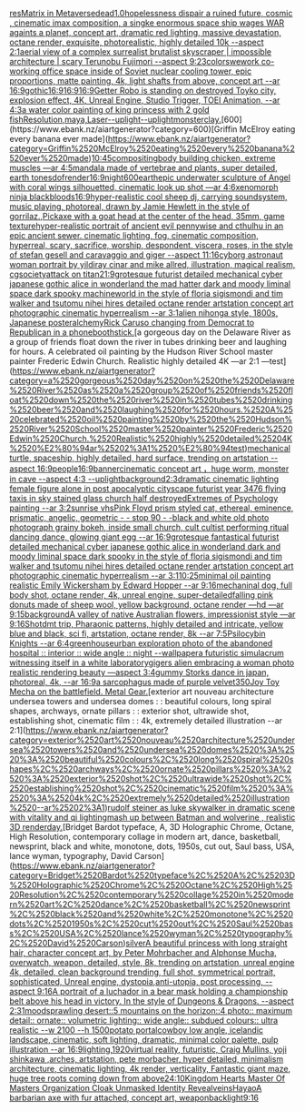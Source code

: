 [res](https://www.ebank.nz/aiartgenerator?category=res)[Matrix in Metaverse](https://www.ebank.nz/aiartgenerator?category=Matrix%2520in%2520Metaverse)[dead](https://www.ebank.nz/aiartgenerator?category=dead)[1.0](https://www.ebank.nz/aiartgenerator?category=1.0)[hopelessness dispair a ruined future, cosmic , cinematic imax composition, a singke enormous space ship wages WAR againts a planet, concept art, dramatic red lighting, massive devastation, octane render, exquisite, photorealistic, highly detailed 10k --aspect 2:1](https://www.ebank.nz/aiartgenerator?category=hopelessness%2520dispair%2520a%2520ruined%2520future%2C%2520cosmic%2520%2C%2520cinematic%2520imax%2520composition%2C%2520a%2520singke%2520enormous%2520space%2520ship%2520wages%2520WAR%2520againts%2520a%2520planet%2C%2520concept%2520art%2C%2520dramatic%2520red%2520lighting%2C%2520massive%2520devastation%2C%2520octane%2520render%2C%2520exquisite%2C%2520photorealistic%2C%2520highly%2520detailed%252010k%2520--aspect%25202%3A1)[aerial view of a complex surrealist brutalist skyscraper | impossible architecture | scary Terunobu Fujimori --aspect 9:23](https://www.ebank.nz/aiartgenerator?category=aerial%2520view%2520of%2520a%2520complex%2520surrealist%2520brutalist%2520skyscraper%2520%7C%2520impossible%2520architecture%2520%7C%2520scary%2520Terunobu%2520Fujimori%2520--aspect%25209%3A23)[colors](https://www.ebank.nz/aiartgenerator?category=colors)[wework co-working office space inside of Soviet nuclear cooling tower, epic proportions, matte painting, 4k, light shafts from above, concept art --ar 16:9](https://www.ebank.nz/aiartgenerator?category=wework%2520co-working%2520office%2520space%2520inside%2520of%2520Soviet%2520nuclear%2520cooling%2520tower%2C%2520epic%2520proportions%2C%2520matte%2520painting%2C%25204k%2C%2520light%2520shafts%2520from%2520above%2C%2520concept%2520art%2520--ar%252016%3A9)[gothic](https://www.ebank.nz/aiartgenerator?category=gothic)[16:9](https://www.ebank.nz/aiartgenerator?category=16%3A9)[16:9](https://www.ebank.nz/aiartgenerator?category=16%3A9)[16:9](https://www.ebank.nz/aiartgenerator?category=16%3A9)[Getter Robo is standing on destroyed Toyko city, explosion effect, 4K, Unreal Engine, Studio Trigger, TOEI Animation, --ar 4:3](https://www.ebank.nz/aiartgenerator?category=Getter%2520Robo%2520is%2520standing%2520on%2520destroyed%2520Toyko%2520city%2C%2520explosion%2520effect%2C%25204K%2C%2520Unreal%2520Engine%2C%2520Studio%2520Trigger%2C%2520TOEI%2520Animation%2C%2520--ar%25204%3A3)[a water color painting of king princess with 2 gold fish](https://www.ebank.nz/aiartgenerator?category=a%2520water%2520color%2520painting%2520of%2520king%2520princess%2520with%25202%2520gold%2520fish)[Resolution,maya,Laser](https://www.ebank.nz/aiartgenerator?category=Resolution%2Cmaya%2CLaser)[--uplight](https://www.ebank.nz/aiartgenerator?category=--uplight)[--uplight](https://www.ebank.nz/aiartgenerator?category=--uplight)[monster](https://www.ebank.nz/aiartgenerator?category=monster)[clay.](https://www.ebank.nz/aiartgenerator?category=clay.)[600](https://www.ebank.nz/aiartgenerator?category=600)[Griffin McElroy eating every banana ever made](https://www.ebank.nz/aiartgenerator?category=Griffin%2520McElroy%2520eating%2520every%2520banana%2520ever%2520made)[10:45](https://www.ebank.nz/aiartgenerator?category=10%3A45)[compositing](https://www.ebank.nz/aiartgenerator?category=compositing)[body building chicken, extreme muscles —ar 4:5](https://www.ebank.nz/aiartgenerator?category=body%2520building%2520chicken%2C%2520extreme%2520muscles%2520%E2%80%94ar%25204%3A5)[mandala made of vertebrae and plants, super detailed, earth tones](https://www.ebank.nz/aiartgenerator?category=mandala%2520made%2520of%2520vertebrae%2520and%2520plants%2C%2520super%2520detailed%2C%2520earth%2520tones)[dof](https://www.ebank.nz/aiartgenerator?category=dof)[render](https://www.ebank.nz/aiartgenerator?category=render)[16:9](https://www.ebank.nz/aiartgenerator?category=16%3A9)[night](https://www.ebank.nz/aiartgenerator?category=night)[600](https://www.ebank.nz/aiartgenerator?category=600)[earth](https://www.ebank.nz/aiartgenerator?category=earth)[epic underwater sculpture of Angel with coral wings silhouetted, cinematic look up shot —ar 4:6](https://www.ebank.nz/aiartgenerator?category=epic%2520underwater%2520sculpture%2520of%2520Angel%2520with%2520coral%2520wings%2520silhouetted%2C%2520cinematic%2520look%2520up%2520shot%2520%E2%80%94ar%25204%3A6)[xenomorph ninja black](https://www.ebank.nz/aiartgenerator?category=xenomorph%2520ninja%2520black)[bloods](https://www.ebank.nz/aiartgenerator?category=bloods)[16:9](https://www.ebank.nz/aiartgenerator?category=16%3A9)[hyper-realistic cool  sheep dj, carrying soundsystem, music playing, photoreal, drawn by Jamie Hewlett in the style of gorrilaz.,](https://www.ebank.nz/aiartgenerator?category=hyper-realistic%2520cool%2520%2520sheep%2520dj%2C%2520carrying%2520soundsystem%2C%2520music%2520playing%2C%2520photoreal%2C%2520drawn%2520by%2520Jamie%2520Hewlett%2520in%2520the%2520style%2520of%2520gorrilaz.%2C)[Pickaxe with a goat head at the center of the head, 35mm, game texture](https://www.ebank.nz/aiartgenerator?category=Pickaxe%2520with%2520a%2520goat%2520head%2520at%2520the%2520center%2520of%2520the%2520head%2C%252035mm%2C%2520game%2520texture)[hyper-realistic portrait of ancient evil pennywise and cthulhu in an epic ancient sewer. cinematic lighting, fog, cinematic composition, hyperreal, scary, sacrifice, worship, despondent, viscera, roses, in the style of stefan gesell and caravaggio and giger --aspect 11:16](https://www.ebank.nz/aiartgenerator?category=hyper-realistic%2520portrait%2520of%2520ancient%2520evil%2520pennywise%2520and%2520cthulhu%2520in%2520an%2520epic%2520ancient%2520sewer.%2520cinematic%2520lighting%2C%2520fog%2C%2520cinematic%2520composition%2C%2520hyperreal%2C%2520scary%2C%2520sacrifice%2C%2520worship%2C%2520despondent%2C%2520viscera%2C%2520roses%2C%2520in%2520the%2520style%2520of%2520stefan%2520gesell%2520and%2520caravaggio%2520and%2520giger%2520--aspect%252011%3A16)[cyborg astronaut woman portrait by yildiray cinar and mike allred, illustration, magical realism, cgsociety](https://www.ebank.nz/aiartgenerator?category=cyborg%2520astronaut%2520woman%2520portrait%2520by%2520yildiray%2520cinar%2520and%2520mike%2520allred%2C%2520illustration%2C%2520magical%2520realism%2C%2520cgsociety)[attack on titan](https://www.ebank.nz/aiartgenerator?category=attack%2520on%2520titan)[21:9](https://www.ebank.nz/aiartgenerator?category=21%3A9)[grotesque futurist detailed mechanical cyber japanese gothic alice in wonderland the mad hatter dark and moody liminal space dark spooky machineworld in the style of floria sigismondi and tim walker and tsutomu nihei hires detailed octane render artstation concept art photographic cinematic hyperrealism --ar 3:1](https://www.ebank.nz/aiartgenerator?category=grotesque%2520futurist%2520detailed%2520mechanical%2520cyber%2520japanese%2520gothic%2520alice%2520in%2520wonderland%2520the%2520mad%2520hatter%2520dark%2520and%2520moody%2520liminal%2520space%2520dark%2520spooky%2520machineworld%2520in%2520the%2520style%2520of%2520floria%2520sigismondi%2520and%2520tim%2520walker%2520and%2520tsutomu%2520nihei%2520hires%2520detailed%2520octane%2520render%2520artstation%2520concept%2520art%2520photographic%2520cinematic%2520hyperrealism%2520--ar%25203%3A1)[alien nihonga style, 1800s, Japanese poster](https://www.ebank.nz/aiartgenerator?category=alien%2520nihonga%2520style%2C%25201800s%2C%2520Japanese%2520poster)[alchemy](https://www.ebank.nz/aiartgenerator?category=alchemy)[Rick Caruso changing from Democrat to Republican in a phonebooth](https://www.ebank.nz/aiartgenerator?category=Rick%2520Caruso%2520changing%2520from%2520Democrat%2520to%2520Republican%2520in%2520a%2520phonebooth)[stick.](https://www.ebank.nz/aiartgenerator?category=stick.)[a gorgeous day on the Delaware River as a group of friends float down the river in tubes drinking beer and laughing for hours. A celebrated oil painting by the Hudson River School master painter Frederic Edwin Church. Realistic highly detailed 4K —ar 2:1 —test](https://www.ebank.nz/aiartgenerator?category=a%2520gorgeous%2520day%2520on%2520the%2520Delaware%2520River%2520as%2520a%2520group%2520of%2520friends%2520float%2520down%2520the%2520river%2520in%2520tubes%2520drinking%2520beer%2520and%2520laughing%2520for%2520hours.%2520A%2520celebrated%2520oil%2520painting%2520by%2520the%2520Hudson%2520River%2520School%2520master%2520painter%2520Frederic%2520Edwin%2520Church.%2520Realistic%2520highly%2520detailed%25204K%2520%E2%80%94ar%25202%3A1%2520%E2%80%94test)[mechanical turtle, spaceship, highly detailed, hard surface, trending on artstation --aspect 16:9](https://www.ebank.nz/aiartgenerator?category=mechanical%2520turtle%2C%2520spaceship%2C%2520highly%2520detailed%2C%2520hard%2520surface%2C%2520trending%2520on%2520artstation%2520--aspect%252016%3A9)[people](https://www.ebank.nz/aiartgenerator?category=people)[16:9](https://www.ebank.nz/aiartgenerator?category=16%3A9)[banner](https://www.ebank.nz/aiartgenerator?category=banner)[cinematic concept art ，huge worm, monster in cave  --aspect 4:3 --uplight](https://www.ebank.nz/aiartgenerator?category=cinematic%2520concept%2520art%2520%EF%BC%8Chuge%2520worm%2C%2520monster%2520in%2520cave%2520%2520--aspect%25204%3A3%2520--uplight)[background](https://www.ebank.nz/aiartgenerator?category=background)[2:3](https://www.ebank.nz/aiartgenerator?category=2%3A3)[dramatic cinematic lighting female figure alone in post apocalyptic cityscape futurist year 3476 flying taxis in sky stained glass church half destroyed](https://www.ebank.nz/aiartgenerator?category=dramatic%2520cinematic%2520lighting%2520female%2520figure%2520alone%2520in%2520post%2520apocalyptic%2520cityscape%2520futurist%2520year%25203476%2520flying%2520taxis%2520in%2520sky%2520stained%2520glass%2520church%2520half%2520destroyed)[Extremes of Psychology painting --ar 3:2](https://www.ebank.nz/aiartgenerator?category=Extremes%2520of%2520Psychology%2520painting%2520--ar%25203%3A2)[sunrise vhs](https://www.ebank.nz/aiartgenerator?category=sunrise%2520vhs)[Pink Floyd prism styled cat, ethereal, eminence, prismatic, angelic, geometric - - stop 90 - -](https://www.ebank.nz/aiartgenerator?category=Pink%2520Floyd%2520prism%2520styled%2520cat%2C%2520ethereal%2C%2520eminence%2C%2520prismatic%2C%2520angelic%2C%2520geometric%2520-%2520-%2520stop%252090%2520-%2520-)[black and white old photo photograph grainy bokeh, inside small church, cult cultist performing ritual dancing dance, glowing giant egg --ar 16:9](https://www.ebank.nz/aiartgenerator?category=black%2520and%2520white%2520old%2520photo%2520photograph%2520grainy%2520bokeh%2C%2520inside%2520small%2520church%2C%2520cult%2520cultist%2520performing%2520ritual%2520dancing%2520dance%2C%2520glowing%2520giant%2520egg%2520--ar%252016%3A9)[grotesque fantastical futurist detailed mechanical cyber japanese gothic alice in wonderland dark and moody liminal space dark spooky in the style of floria sigismondi and tim walker and tsutomu nihei hires detailed octane render artstation concept art photographic cinematic hyperrealism --ar 3:1](https://www.ebank.nz/aiartgenerator?category=grotesque%2520fantastical%2520futurist%2520detailed%2520mechanical%2520cyber%2520japanese%2520gothic%2520alice%2520in%2520wonderland%2520dark%2520and%2520moody%2520liminal%2520space%2520dark%2520spooky%2520in%2520the%2520style%2520of%2520floria%2520sigismondi%2520and%2520tim%2520walker%2520and%2520tsutomu%2520nihei%2520hires%2520detailed%2520octane%2520render%2520artstation%2520concept%2520art%2520photographic%2520cinematic%2520hyperrealism%2520--ar%25203%3A1)[10:25](https://www.ebank.nz/aiartgenerator?category=10%3A25)[minimal oil painting realistic Emily Wickersham by Edward Hopper --ar 9:16](https://www.ebank.nz/aiartgenerator?category=minimal%2520oil%2520painting%2520realistic%2520Emily%2520Wickersham%2520by%2520Edward%2520Hopper%2520--ar%25209%3A16)[mechaninal dog, full body shot, octane render, 4k, unreal engine, super-detailed](https://www.ebank.nz/aiartgenerator?category=mechaninal%2520dog%2C%2520full%2520body%2520shot%2C%2520octane%2520render%2C%25204k%2C%2520unreal%2520engine%2C%2520super-detailed)[falling pink donuts made of sheep wool, yellow background, octane render —hd —ar 9:15](https://www.ebank.nz/aiartgenerator?category=falling%2520pink%2520donuts%2520made%2520of%2520sheep%2520wool%2C%2520yellow%2520background%2C%2520octane%2520render%2520%E2%80%94hd%2520%E2%80%94ar%25209%3A15)[background](https://www.ebank.nz/aiartgenerator?category=background)[A valley of native Australian flowers, impressionist style —ar 9:16](https://www.ebank.nz/aiartgenerator?category=A%2520valley%2520of%2520native%2520Australian%2520flowers%2C%2520impressionist%2520style%2520%E2%80%94ar%25209%3A16)[Shot](https://www.ebank.nz/aiartgenerator?category=Shot)[dmt trip, Pharaonic patterns, highly detailed and intricate, yellow blue and black, sci fi, artstation, octane render, 8k --ar 7:5](https://www.ebank.nz/aiartgenerator?category=dmt%2520trip%2C%2520Pharaonic%2520patterns%2C%2520highly%2520detailed%2520and%2520intricate%2C%2520yellow%2520blue%2520and%2520black%2C%2520sci%2520fi%2C%2520artstation%2C%2520octane%2520render%2C%25208k%2520--ar%25207%3A5)[Psilocybin Knights --ar 6:4](https://www.ebank.nz/aiartgenerator?category=Psilocybin%2520Knights%2520--ar%25206%3A4)[greenhouse](https://www.ebank.nz/aiartgenerator?category=greenhouse)[urban exploration photo of the abandoned hospital :: interior :: wide angle :: night --wallpaper](https://www.ebank.nz/aiartgenerator?category=urban%2520exploration%2520photo%2520of%2520the%2520abandoned%2520hospital%2520%3A%3A%2520interior%2520%3A%3A%2520wide%2520angle%2520%3A%3A%2520night%2520--wallpaper)[a futuristic simulacrum witnessing itself in a white laboratory](https://www.ebank.nz/aiartgenerator?category=a%2520futuristic%2520simulacrum%2520witnessing%2520itself%2520in%2520a%2520white%2520laboratory)[gigers alien embracing a woman photo realistic rendering beauty —aspect 3:4](https://www.ebank.nz/aiartgenerator?category=gigers%2520alien%2520embracing%2520a%2520woman%2520photo%2520realistic%2520rendering%2520beauty%2520%E2%80%94aspect%25203%3A4)[gummy Storks dance in japan, photoreal, 4k, --ar 16:9](https://www.ebank.nz/aiartgenerator?category=gummy%2520Storks%2520dance%2520in%2520japan%2C%2520photoreal%2C%25204k%2C%2520--ar%252016%3A9)[a sarcophagus made of purple velvet](https://www.ebank.nz/aiartgenerator?category=a%2520sarcophagus%2520made%2520of%2520purple%2520velvet)[350](https://www.ebank.nz/aiartgenerator?category=350)[Joy Toy Mecha on the battlefield. Metal Gear.](https://www.ebank.nz/aiartgenerator?category=Joy%2520Toy%2520Mecha%2520on%2520the%2520battlefield.%2520Metal%2520Gear.)[exterior art nouveau architecture undersea towers and undersea domes : : beautiful colours, long spiral shapes, archways, ornate pillars : : exterior shot, ultrawide shot, establishing shot, cinematic film : : 4k, extremely detailed illustration --ar 2:1](https://www.ebank.nz/aiartgenerator?category=exterior%2520art%2520nouveau%2520architecture%2520undersea%2520towers%2520and%2520undersea%2520domes%2520%3A%2520%3A%2520beautiful%2520colours%2C%2520long%2520spiral%2520shapes%2C%2520archways%2C%2520ornate%2520pillars%2520%3A%2520%3A%2520exterior%2520shot%2C%2520ultrawide%2520shot%2C%2520establishing%2520shot%2C%2520cinematic%2520film%2520%3A%2520%3A%25204k%2C%2520extremely%2520detailed%2520illustration%2520--ar%25202%3A1)[rudolf steiner as luke skywalker in dramatic scene with vitality and qi lighting](https://www.ebank.nz/aiartgenerator?category=rudolf%2520steiner%2520as%2520luke%2520skywalker%2520in%2520dramatic%2520scene%2520with%2520vitality%2520and%2520qi%2520lighting)[mash up between Batman and wolverine , realistic 3D render](https://www.ebank.nz/aiartgenerator?category=mash%2520up%2520between%2520Batman%2520and%2520wolverine%2520%2C%2520realistic%25203D%2520render)[day.](https://www.ebank.nz/aiartgenerator?category=day.)[Bridget Bardot typeface, A, 3D Holographic Chrome, Octane, High Resolution, contemporary collage in modern art, dance, basketball, newsprint, black and white, monotone, dots, 1950s, cut out, Saul bass, USA, lance wyman, typography, David Carson](https://www.ebank.nz/aiartgenerator?category=Bridget%2520Bardot%2520typeface%2C%2520A%2C%25203D%2520Holographic%2520Chrome%2C%2520Octane%2C%2520High%2520Resolution%2C%2520contemporary%2520collage%2520in%2520modern%2520art%2C%2520dance%2C%2520basketball%2C%2520newsprint%2C%2520black%2520and%2520white%2C%2520monotone%2C%2520dots%2C%25201950s%2C%2520cut%2520out%2C%2520Saul%2520bass%2C%2520USA%2C%2520lance%2520wyman%2C%2520typography%2C%2520David%2520Carson)[silver](https://www.ebank.nz/aiartgenerator?category=silver)[A beautiful princess with long straight hair, character concept art, by Peter Mohrbacher and Alphonse Mucha, overwatch, weapon, detailed, style, 8k, trending on artstation, unreal engine 4k, detailed, clean background trending, full shot, symmetrical portrait, sophisticated, Unreal engine, dystopia,anti-utopia, post processing, --aspect 9:16](https://www.ebank.nz/aiartgenerator?category=A%2520beautiful%2520princess%2520with%2520long%2520straight%2520hair%2C%2520character%2520concept%2520art%2C%2520by%2520Peter%2520Mohrbacher%2520and%2520Alphonse%2520Mucha%2C%2520overwatch%2C%2520weapon%2C%2520detailed%2C%2520style%2C%25208k%2C%2520trending%2520on%2520artstation%2C%2520unreal%2520engine%25204k%2C%2520detailed%2C%2520clean%2520background%2520trending%2C%2520full%2520shot%2C%2520symmetrical%2520portrait%2C%2520sophisticated%2C%2520Unreal%2520engine%2C%2520dystopia%2Canti-utopia%2C%2520post%2520processing%2C%2520--aspect%25209%3A16)[A portrait of a luchador in a bear mask holding a championship belt above his head in victory. In the style of Dungeons & Dragons. --aspect 2:3](https://www.ebank.nz/aiartgenerator?category=A%2520portrait%2520of%2520a%2520luchador%2520in%2520a%2520bear%2520mask%2520holding%2520a%2520championship%2520belt%2520above%2520his%2520head%2520in%2520victory.%2520In%2520the%2520style%2520of%2520Dungeons%2520%26%2520Dragons.%2520--aspect%25202%3A3)[1](https://www.ebank.nz/aiartgenerator?category=1)[mood](https://www.ebank.nz/aiartgenerator?category=mood)[sprawling desert::5 mountains on the horizon::4 photo:: maximum detail:: ornate:: volumetric lighting:: wide angle:: subdued colours:: ultra realistic --w 2100 --h 1500](https://www.ebank.nz/aiartgenerator?category=sprawling%2520desert%3A%3A5%2520mountains%2520on%2520the%2520horizon%3A%3A4%2520photo%3A%3A%2520maximum%2520detail%3A%3A%2520ornate%3A%3A%2520volumetric%2520lighting%3A%3A%2520wide%2520angle%3A%3A%2520subdued%2520colours%3A%3A%2520ultra%2520realistic%2520--w%25202100%2520--h%25201500)[potato portal](https://www.ebank.nz/aiartgenerator?category=potato%2520portal)[cowboy low angle, icelandic landscape, cinematic, soft lighting, dramatic, minimal color palette, pulp illustration --ar 16:9](https://www.ebank.nz/aiartgenerator?category=cowboy%2520low%2520angle%2C%2520icelandic%2520landscape%2C%2520cinematic%2C%2520soft%2520lighting%2C%2520dramatic%2C%2520minimal%2520color%2520palette%2C%2520pulp%2520illustration%2520--ar%252016%3A9)[lighting,](https://www.ebank.nz/aiartgenerator?category=lighting%2C)[1920](https://www.ebank.nz/aiartgenerator?category=1920)[virtual reality, futuristic, Craig Mullins, yoji shinkawa ,arches, artstation, pete morbacher, hyper detailed, minimalism architecture, cinematic lighting, 4k render, verticality, Fantastic giant maze, huge tree roots coming down from above](https://www.ebank.nz/aiartgenerator?category=virtual%2520reality%2C%2520futuristic%2C%2520Craig%2520Mullins%2C%2520yoji%2520shinkawa%2520%2Carches%2C%2520artstation%2C%2520pete%2520morbacher%2C%2520hyper%2520detailed%2C%2520minimalism%2520architecture%2C%2520cinematic%2520lighting%2C%25204k%2520render%2C%2520verticality%2C%2520Fantastic%2520giant%2520maze%2C%2520huge%2520tree%2520roots%2520coming%2520down%2520from%2520above)[24:10](https://www.ebank.nz/aiartgenerator?category=24%3A10)[Kingdom Hearts Master Of Masters Organization Cloak Unmasked Identity Reveal](https://www.ebank.nz/aiartgenerator?category=Kingdom%2520Hearts%2520Master%2520Of%2520Masters%2520Organization%2520Cloak%2520Unmasked%2520Identity%2520Reveal)[veins](https://www.ebank.nz/aiartgenerator?category=veins)[Hayao](https://www.ebank.nz/aiartgenerator?category=Hayao)[A barbarian axe with fur attached, concept art, weapon](https://www.ebank.nz/aiartgenerator?category=A%2520barbarian%2520axe%2520with%2520fur%2520attached%2C%2520concept%2520art%2C%2520weapon)[backlight](https://www.ebank.nz/aiartgenerator?category=backlight)[9:16](https://www.ebank.nz/aiartgenerator?category=9%3A16)